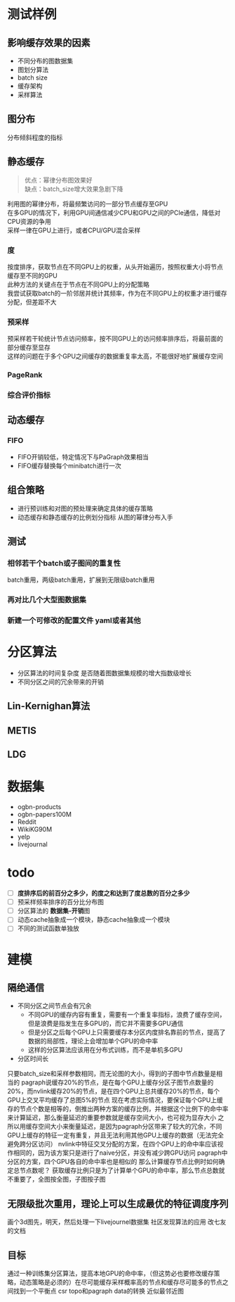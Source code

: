 # 测试样例
## 影响缓存效果的因素
- 不同分布的图数据集
- 图划分算法
- batch size
- 缓存架构
- 采样算法
## 图分布
分布倾斜程度的指标
## 静态缓存
> 优点：幂律分布图效果好  
> 缺点：batch_size增大效果急剧下降  

利用图的幂律分布，将最频繁访问的一部分节点缓存至GPU  
在多GPU的情况下，利用GPU间通信减少CPU和GPU之间的PCIe通信，降低对CPU资源的争用  
采样一律在GPU上进行，或者CPU/GPU混合采样
### 度
按度排序，获取节点在不同GPU上的权重，从头开始遍历，按照权重大小将节点缓存至不同的GPU  
此种方法的关键点在于节点在不同GPU上的分配策略  
我尝试获取batch的一阶邻居并统计其频率，作为在不同GPU上的权重才进行缓存分配，但差距不大
### 预采样
预采样若干轮统计节点访问频率，按不同GPU上的访问频率排序后，将最前面的部分缓存至显存  
这样的问题在于多个GPU之间缓存的数据重复率太高，不能很好地扩展缓存空间  
### PageRank
### 综合评价指标

## 动态缓存
### FIFO
- FIFO开销较低，特定情况下与PaGraph效果相当
- FIFO缓存替换每个minibatch进行一次
## 组合策略
- 进行预训练和对图的预处理来确定具体的缓存策略
- 动态缓存和静态缓存的比例划分指标 从图的幂律分布入手

## 测试
### 相邻若干个batch或子图间的重复性
batch重用，两级batch重用，扩展到无限级batch重用
### 再对比几个大型图数据集
### 新建一个可修改的配置文件 yaml或者其他

# 分区算法
- 分区算法的时间复杂度 是否随着图数据集规模的增大指数级增长
- 不同分区之间的冗余带来的开销
## Lin-Kernighan算法
## METIS
## LDG

# 数据集
- ogbn-products
- ogbn-papers100M
- Reddit
- WikiKG90M
- yelp
- livejournal

# todo
- [ ] **度排序后的前百分之多少，的度之和达到了度总数的百分之多少** 
- [ ] 预采样频率排序的百分比分布图
- [ ] 分区算法的 **数据集-开销**图
- [ ] 动态cache抽象成一个模块，静态cache抽象成一个模块
- [ ] 不同的测试函数单独放

# 建模
## 隔绝通信
- 不同分区之间节点会有冗余
  - 不同GPU的缓存内容有重复，需要有一个重复率指标，浪费了缓存空间，但是浪费是指发生在多GPU的，而它并不需要多GPU通信
  - 但是分区之后每个GPU上只需要缓存本分区内度排名靠前的节点，提高了数据的局部性，理论上会增加单个GPU的命中率
  - 这样的分区算法应该用在分布式训练，而不是单机多GPU
- 分区时间长

只要batch_size和采样参数相同，而无论图的大小，得到的子图中节点数量是相当的
pagraph说缓存20%的节点，是在每个GPU上缓存分区子图节点数量的20%，而nvlink缓存20%的节点，是在四个GPU上总共缓存20%的节点，每个GPU上交叉平均缓存了总图5%的节点
现在考虑实际情况，要保证每个GPU上缓存的节点个数是相等的，倒推出两种方案的缓存比例，并根据这个比例下的命中率来计算延迟，那么衡量延迟的重要参数就是缓存空间大小，也可视为显存大小
之所以用缓存空间大小来衡量延迟，是因为pagraph分区带来了较大的冗余，不同GPU上缓存的特征一定有重复，并且无法利用其他GPU上缓存的数据（无法完全避免跨分区访问）
nvlink中特征交叉分配的方案，在四个GPU上的命中率应该视作相同的，因为该方案只是进行了naive分区，并没有减少跨GPU访问
pagraph中分区的方案，四个GPU各自的命中率也是相似的
那么计算缓存节点比例时如何确定总节点数呢？
获取缓存比例只是为了计算单个GPU的命中率，那么节点总数就不重要了，全图按全图，子图按子图
## 无限级批次重用，理论上可以生成最优的特征调度序列
画个3d图先，明天，然后处理一下livejournel数据集
社区发现算法的应用
改七友的文档
## 目标
通过一种训练集分区算法，提高本地GPU的命中率，（但这势必也要修改缓存策略，动态策略是必须的）在尽可能缓存采样概率高的节点和缓存尽可能多的节点之间找到一个平衡点
csr topo和pagraph data的转换
近似最邻近图